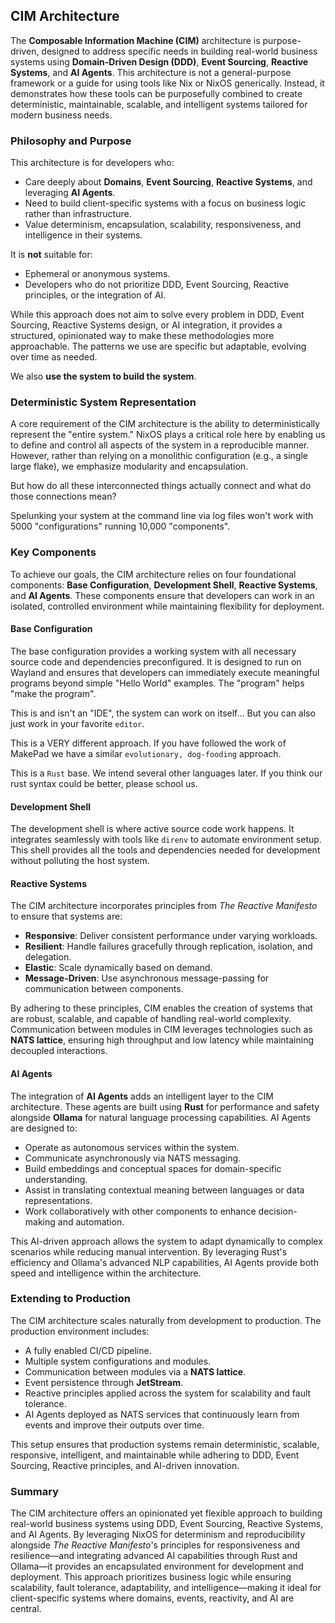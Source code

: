 ## CIM Architecture

The **Composable Information Machine (CIM)** architecture is purpose-driven, designed to address specific needs in building real-world business systems using **Domain-Driven Design (DDD)**, **Event Sourcing**, **Reactive Systems**, and **AI Agents**. This architecture is not a general-purpose framework or a guide for using tools like Nix or NixOS generically. Instead, it demonstrates how these tools can be purposefully combined to create deterministic, maintainable, scalable, and intelligent systems tailored for modern business needs.

### Philosophy and Purpose

This architecture is for developers who:
- Care deeply about **Domains**, **Event Sourcing**, **Reactive Systems**, and leveraging **AI Agents**.
- Need to build client-specific systems with a focus on business logic rather than infrastructure.
- Value determinism, encapsulation, scalability, responsiveness, and intelligence in their systems.

It is **not** suitable for:
- Ephemeral or anonymous systems.
- Developers who do not prioritize DDD, Event Sourcing, Reactive principles, or the integration of AI.

While this approach does not aim to solve every problem in DDD, Event Sourcing, Reactive Systems design, or AI integration, it provides a structured, opinionated way to make these methodologies more approachable. The patterns we use are specific but adaptable, evolving over time as needed.

We also **use the system to build the system**.

### Deterministic System Representation
A core requirement of the CIM architecture is the ability to deterministically represent the "entire system." NixOS plays a critical role here by enabling us to define and control all aspects of the system in a reproducible manner. However, rather than relying on a monolithic configuration (e.g., a single large flake), we emphasize modularity and encapsulation.

But how do all these interconnected things actually connect and what do those connections mean?

Spelunking your system at the command line via log files won't work with 5000 "configurations" running 10,000 "components".

### Key Components
To achieve our goals, the CIM architecture relies on four foundational components: **Base Configuration**, **Development Shell**, **Reactive Systems**, and **AI Agents**. These components ensure that developers can work in an isolated, controlled environment while maintaining flexibility for deployment.

#### Base Configuration
The base configuration provides a working system with all necessary source code and dependencies preconfigured. It is designed to run on Wayland and ensures that developers can immediately execute meaningful programs beyond simple "Hello World" examples. The "program" helps "make the program".

This is and isn't an "IDE", the system can work on itself... But you can also just work in your favorite `editor`.

This is a VERY different approach. If you have followed the work of MakePad we have a similar `evolutionary, dog-fooding` approach.

This is a `Rust` base. We intend several other languages later. If you think our rust syntax could be better, please school us.

#### Development Shell
The development shell is where active source code work happens. It integrates seamlessly with tools like `direnv` to automate environment setup. This shell provides all the tools and dependencies needed for development without polluting the host system.

#### Reactive Systems
The CIM architecture incorporates principles from *The Reactive Manifesto* to ensure that systems are:
- **Responsive**: Deliver consistent performance under varying workloads.
- **Resilient**: Handle failures gracefully through replication, isolation, and delegation.
- **Elastic**: Scale dynamically based on demand.
- **Message-Driven**: Use asynchronous message-passing for communication between components.

By adhering to these principles, CIM enables the creation of systems that are robust, scalable, and capable of handling real-world complexity. Communication between modules in CIM leverages technologies such as **NATS lattice**, ensuring high throughput and low latency while maintaining decoupled interactions.

#### AI Agents
The integration of **AI Agents** adds an intelligent layer to the CIM architecture. These agents are built using **Rust** for performance and safety alongside **Ollama** for natural language processing capabilities. AI Agents are designed to:
- Operate as autonomous services within the system.
- Communicate asynchronously via NATS messaging.
- Build embeddings and conceptual spaces for domain-specific understanding.
- Assist in translating contextual meaning between languages or data representations.
- Work collaboratively with other components to enhance decision-making and automation.

This AI-driven approach allows the system to adapt dynamically to complex scenarios while reducing manual intervention. By leveraging Rust's efficiency and Ollama's advanced NLP capabilities, AI Agents provide both speed and intelligence within the architecture.

### Extending to Production

The CIM architecture scales naturally from development to production. The production environment includes:
- A fully enabled CI/CD pipeline.
- Multiple system configurations and modules.
- Communication between modules via a **NATS lattice**.
- Event persistence through **JetStream**.
- Reactive principles applied across the system for scalability and fault tolerance.
- AI Agents deployed as NATS services that continuously learn from events and improve their outputs over time.

This setup ensures that production systems remain deterministic, scalable, responsive, intelligent, and maintainable while adhering to DDD, Event Sourcing, Reactive principles, and AI-driven innovation.

### Summary

The CIM architecture offers an opinionated yet flexible approach to building real-world business systems using DDD, Event Sourcing, Reactive Systems, and AI Agents. By leveraging NixOS for determinism and reproducibility alongside *The Reactive Manifesto*'s principles for responsiveness and resilience—and integrating advanced AI capabilities through Rust and Ollama—it provides an encapsulated environment for development and deployment. This approach prioritizes business logic while ensuring scalability, fault tolerance, adaptability, and intelligence—making it ideal for client-specific systems where domains, events, reactivity, and AI are central.